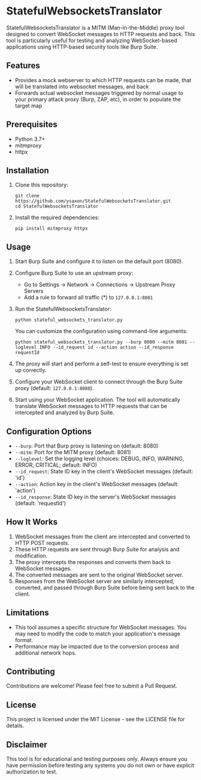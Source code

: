 # StatefulWebsocketsTranslator

StatefulWebsocketsTranslator is a MITM (Man-in-the-Middle) proxy tool designed to convert WebSocket messages to HTTP requests and back. This tool is particularly useful for testing and analyzing WebSocket-based applications using HTTP-based security tools like Burp Suite.

## Features

- Provides a mock webserver to which HTTP requests can be made, that will be translated into websocket messages, and back
- Forwards actual websocket messages triggered by normal usage to your primary attack proxy (Burp, ZAP, etc), in order to populate the target map

## Prerequisites

- Python 3.7+
- mitmproxy
- httpx

## Installation

1. Clone this repository:
   ```
   git clone https://github.com/ysaxon/StatefulWebsocketsTranslator.git
   cd StatefulWebsocketsTranslator
   ```

2. Install the required dependencies:
   ```
   pip install mitmproxy httpx
   ```

## Usage

1. Start Burp Suite and configure it to listen on the default port (8080).

2. Configure Burp Suite to use an upstream proxy:
   - Go to Settings -> Network -> Connections -> Upstream Proxy Servers
   - Add a rule to forward all traffic (*) to `127.0.0.1:8081`

3. Run the StatefulWebsocketsTranslator:
   ```
   python stateful_websockets_translator.py
   ```

   You can customize the configuration using command-line arguments:
   ```
   python stateful_websockets_translator.py --burp 8080 --mitm 8081 --loglevel INFO --id_request id --action action --id_response requestId
   ```

4. The proxy will start and perform a self-test to ensure everything is set up correctly.

5. Configure your WebSocket client to connect through the Burp Suite proxy (default: `127.0.0.1:8080`).

6. Start using your WebSocket application. The tool will automatically translate WebSocket messages to HTTP requests that can be intercepted and analyzed by Burp Suite.

## Configuration Options

- `--burp`: Port that Burp proxy is listening on (default: 8080)
- `--mitm`: Port for the MITM proxy (default: 8081)
- `--loglevel`: Set the logging level (choices: DEBUG, INFO, WARNING, ERROR, CRITICAL; default: INFO)
- `--id_request`: State ID key in the client's WebSocket messages (default: 'id')
- `--action`: Action key in the client's WebSocket messages (default: 'action')
- `--id_response`: State ID key in the server's WebSocket messages (default: 'requestId')

## How It Works

1. WebSocket messages from the client are intercepted and converted to HTTP POST requests.
2. These HTTP requests are sent through Burp Suite for analysis and modification.
3. The proxy intercepts the responses and converts them back to WebSocket messages.
4. The converted messages are sent to the original WebSocket server.
5. Responses from the WebSocket server are similarly intercepted, converted, and passed through Burp Suite before being sent back to the client.

## Limitations

- This tool assumes a specific structure for WebSocket messages. You may need to modify the code to match your application's message format.
- Performance may be impacted due to the conversion process and additional network hops.

## Contributing

Contributions are welcome! Please feel free to submit a Pull Request.

## License

This project is licensed under the MIT License - see the LICENSE file for details.

## Disclaimer

This tool is for educational and testing purposes only. Always ensure you have permission before testing any systems you do not own or have explicit authorization to test.